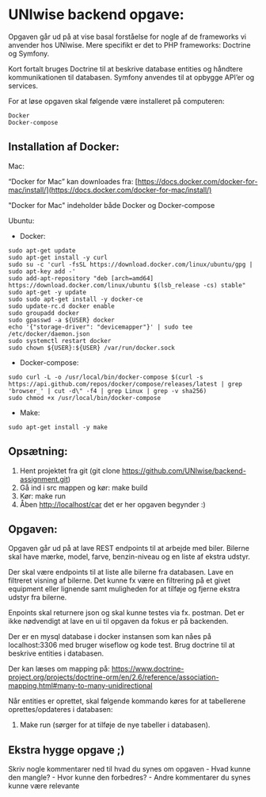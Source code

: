 # UNIwise backend opgave:

Opgaven går ud på at vise basal forståelse for nogle af de frameworks vi anvender hos UNIwise. Mere specifikt er det to PHP frameworks: Doctrine og Symfony. 

Kort fortalt bruges Doctrine til at beskrive database entities og håndtere kommunikationen til databasen. Symfony anvendes til at opbygge API’er og services. 

For at løse opgaven skal følgende være installeret på computeren: 
```
Docker
Docker-compose
```

## Installation af Docker:
Mac:

“Docker for Mac” kan downloades fra: 
[https://docs.docker.com/docker-for-mac/install/](https://docs.docker.com/docker-for-mac/install/)

"Docker for Mac" indeholder både Docker og Docker-compose 

Ubuntu: 

* Docker:  
```
sudo apt-get update
sudo apt-get install -y curl
sudo su -c 'curl -fsSL https://download.docker.com/linux/ubuntu/gpg | sudo apt-key add -'
sudo add-apt-repository "deb [arch=amd64] https://download.docker.com/linux/ubuntu $(lsb_release -cs) stable"
sudo apt-get -y update
sudo sudo apt-get install -y docker-ce
sudo update-rc.d docker enable
sudo groupadd docker
sudo gpasswd -a ${USER} docker
echo '{"storage-driver": "devicemapper"}' | sudo tee /etc/docker/daemon.json
sudo systemctl restart docker
sudo chown ${USER}:${USER} /var/run/docker.sock 
```

* Docker-compose:  
```
sudo curl -L -o /usr/local/bin/docker-compose $(curl -s https://api.github.com/repos/docker/compose/releases/latest | grep 'browser_' | cut -d\" -f4 | grep Linux | grep -v sha256)
sudo chmod +x /usr/local/bin/docker-compose
```

* Make:
```
sudo apt-get install -y make
```

## Opsætning: 
1. Hent projektet fra git (git clone https://github.com/UNIwise/backend-assignment.git)
2. Gå ind i src mappen og kør: make build
3. Kør: make run
4. Åben [http://localhost/car](http://localhost/car) det er her opgaven begynder :)
  
## Opgaven:

Opgaven går ud på at lave REST endpoints til at arbejde med biler.
Bilerne skal have mærke, model, farve, benzin-niveau og en liste af ekstra udstyr.

Der skal være endpoints til at liste alle bilerne fra databasen.
Lave en filtreret visning af bilerne. Det kunne fx være en filtrering på et givet equipment eller lignende 
samt muligheden for at tilføje og fjerne ekstra udstyr fra bilerne.

Enpoints skal returnere json og skal kunne testes via fx. postman. Det er ikke nødvendigt at lave en ui til opgaven da fokus er på backenden.

Der er en mysql database i docker instansen som kan nåes på localhost:3306 med bruger wiseflow og kode test.
Brug doctrine til at beskrive entities i databasen.

Der kan læses om mapping på: 
https://www.doctrine-project.org/projects/doctrine-orm/en/2.6/reference/association-mapping.html#many-to-many-unidirectional

Når entities er oprettet, skal følgende kommando køres for at tabellerene oprettes/opdateres i databasen:
1) Make run (sørger for at tilføje de nye tabeller i databasen).

## Ekstra hygge opgave ;)
Skriv nogle kommentarer ned til hvad du synes om opgaven
    - Hvad kunne den mangle?
    - Hvor kunne den forbedres?
    - Andre kommentarer du synes kunne være relevante
